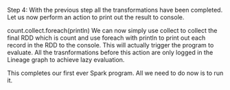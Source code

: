 Step 4: With the previous step all the transformations have been completed. Let us now perform an action to print out the result to console.

count.collect.foreach(println)
We can now simply use collect to collect the final RDD which is count and use foreach with println to print out each record in the RDD to the console. This will actually trigger the program to evaluate. All the trasnformations before this action are only logged in the Lineage graph to achieve lazy evaluation.

 

This completes our first ever Spark program. All we need to do now is to run it.
